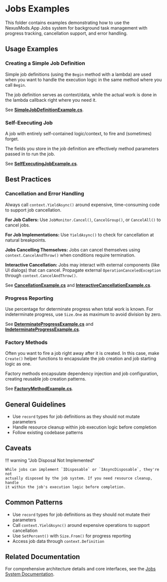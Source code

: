 # Jobs Examples

This folder contains examples demonstrating how to use the NexusMods.App Jobs
system for background task management with progress tracking, cancellation
support, and error handling.

## Usage Examples

### Creating a Simple Job Definition

Simple job definitions (using the `Begin` method with a lambda) are used when
you want to handle the execution logic in the same method where you call
`Begin`.

The job definition serves as context/data, while the actual work is done in the
lambda callback right where you need it.

See [**SimpleJobDefinitionExample.cs**](./SimpleJobDefinitionExample.cs).

### Self-Executing Job

A job with entirely self-contained logic/context, to fire and (sometimes)
forget.

The fields you store in the job definition are effectively method parameters
passed in to run the job.

See [**SelfExecutingJobExample.cs**](./SelfExecutingJobExample.cs).

## Best Practices

### Cancellation and Error Handling

Always call `context.YieldAsync()` around expensive, time-consuming code to
support job cancellation.

**For Job Callers:** Use `JobMonitor.Cancel()`, `CancelGroup()`, or
`CancelAll()` to cancel jobs.

**For Job Implementations:** Use `YieldAsync()` to check for cancellation at
natural breakpoints.

**Jobs Cancelling Themselves:** Jobs can cancel themselves using
`context.CancelAndThrow()` when conditions require termination.

**Interactive Cancellation:** Jobs may interact with external components (like
UI dialogs) that can cancel. Propagate external `OperationCanceledException`
through `context.CancelAndThrow()`.

See [**CancellationExample.cs**](./BestPractices/CancellationExample.cs) and
[**InteractiveCancellationExample.cs**](./BestPractices/InteractiveCancellationExample.cs).

### Progress Reporting

Use percentage for determinate progress when total work is known. For
indeterminate progress, use `Size.One` as maximum to avoid division by zero.

See [**DeterminateProgressExample.cs**](./BestPractices/DeterminateProgressExample.cs)
and [**IndeterminateProgressExample.cs**](./BestPractices/IndeterminateProgressExample.cs).

### Factory Methods

Often you want to fire a job right away after it is created. In this case,
make `Create()` helper functions to encapsulate the job creation and job
starting logic as one.

Factory methods encapsulate dependency injection and job configuration,
creating reusable job creation patterns.

See [**FactoryMethodExample.cs**](./BestPractices/FactoryMethodExample.cs).

## General Guidelines

- Use `record` types for job definitions as they should not mutate parameters
- Handle resource cleanup within job execution logic before completion
- Follow existing codebase patterns

## Caveats

!!! warning "Job Disposal Not Implemented"

    While jobs can implement `IDisposable` or `IAsyncDisposable`, they're not
    actually disposed by the job system. If you need resource cleanup, handle
    it within the job's execution logic before completion.

## Common Patterns

- Use `record` types for job definitions as they should not mutate their
  parameters
- Call `context.YieldAsync()` around expensive operations to support
  cancellation
- Use `SetPercent()` with `Size.From()` for progress reporting
- Access job data through `context.Definition`

## Related Documentation

For comprehensive architecture details and core interfaces, see the
[Jobs System Documentation](../../../docs/developers/development-guidelines/JobsSystem.md).
